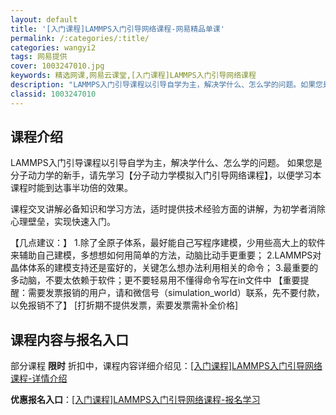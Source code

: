 ```yaml
---
layout: default
title: '[入门课程]LAMMPS入门引导网络课程-网易精品单课'
permalink: /:categories/:title/
categories: wangyi2
tags: 网易提供
cover: 1003247010.jpg
keywords: 精选网课,网易云课堂,[入门课程]LAMMPS入门引导网络课程
description: "LAMMPS入门引导课程以引导自学为主，解决学什么、怎么学的问题。如果您是分子动力学的新手，请先学习【分子动力学模拟入门引导网络课程】，以便学习本课程时能到达事半功倍的效果。课程交叉讲解必备"
classid: 1003247010
---
```


## 课程介绍

LAMMPS入门引导课程以引导自学为主，解决学什么、怎么学的问题。
如果您是分子动力学的新手，请先学习【分子动力学模拟入门引导网络课程】，以便学习本课程时能到达事半功倍的效果。

课程交叉讲解必备知识和学习方法，适时提供技术经验方面的讲解，为初学者消除心理壁垒，实现快速入门。

【几点建议：】
1.除了全原子体系，最好能自己写程序建模，少用些高大上的软件来辅助自己建模，多想想如何用简单的方法，动脑比动手更重要；
2.LAMMPS对晶体体系的建模支持还是蛮好的，关键怎么想办法利用相关的命令；
3.最重要的多动脑，不要太依赖于软件；更不要轻易用不懂得命令写在in文件中
【重要提醒：需要发票报销的用户，请和微信号（simulation_world）联系，先不要付款，以免报销不了】
[打折期不提供发票，索要发票需补全价格]

## 课程内容与报名入口

部分课程 **限时** 折扣中，课程内容详细介绍见：[[入门课程]LAMMPS入门引导网络课程-详情介绍](https://study.163.com/course/introduction/1003247010.htm?share=1&shareId=1025206652&utm_campaign=share&utm_medium=iphoneShare&utm_source=&utm_u=1025206652)

**优惠报名入口**：[[入门课程]LAMMPS入门引导网络课程-报名学习](https://study.163.com/course/introduction/1003247010.htm?share=1&shareId=1025206652&utm_campaign=share&utm_medium=iphoneShare&utm_source=&utm_u=1025206652)


